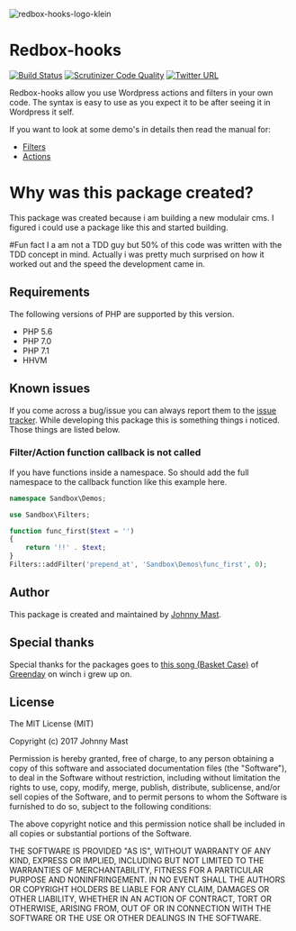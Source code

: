 ![redbox-hooks-logo-klein](https://cloud.githubusercontent.com/assets/121194/21081963/afe99cc8-bfd1-11e6-9ac6-25922c8b58b2.png)

# Redbox-hooks

[![Build Status](https://travis-ci.org/johnnymast/Sandbox.svg?branch=master)](https://travis-ci.org/johnnymast/Sandbox)
[![Scrutinizer Code Quality](https://scrutinizer-ci.com/g/johnnymast/Sandbox/badges/quality-score.png?b=master)](https://scrutinizer-ci.com/g/johnnymast/Sandbox/?branch=master)
[![Twitter URL](https://img.shields.io/twitter/url/http/shields.io.svg?style=social&label=Contact%20author)](https://twitter.com/intent/tweet?text=@mastjohnny)

Redbox-hooks allow you use Wordpress actions and filters in your own code. The syntax is easy to use as you expect it to be after seeing it in Wordpress it self.

If you want to look at some demo's in details then read the manual for:
 
* [Filters](FILTERS.md)
* [Actions](ACTIONS.md)

# Why was this package created?
This package was created because i am building a new modulair cms. I figured i could use a package like this and started building.


#Fun fact
I a am not a TDD guy but 50% of this code was written with the TDD concept in mind. Actually i was pretty much surprised on how it worked out and the speed the development came in.


## Requirements

The following versions of PHP are supported by this version.

+ PHP 5.6
+ PHP 7.0
+ PHP 7.1
+ HHVM

## Known issues

If you come across a bug/issue you can always report them to the [issue tracker](issues). While developing this package this is something things
i noticed. Those things are listed below.

### Filter/Action function callback is not called
If you have functions inside a namespace. So should add the full namespace to the callback function like this example here.

```php
namespace Sandbox\Demos;

use Sandbox\Filters;

function func_first($text = '')
{
    return '!!' . $text;
}
Filters::addFilter('prepend_at', 'Sandbox\Demos\func_first', 0);
```
 
## Author

This package is created and maintained by [Johnny Mast](https://github.com/johnnymast).

## Special thanks 

Special thanks for the packages goes to [this song (Basket Case)](https://www.youtube.com/watch?v=NUTGr5t3MoY) of [Greenday](https://nl.wikipedia.org/wiki/Green_Day) on winch i grew up on. 


## License

The MIT License (MIT)

Copyright (c) 2017 Johnny Mast

Permission is hereby granted, free of charge, to any person obtaining a copy
of this software and associated documentation files (the "Software"), to deal
in the Software without restriction, including without limitation the rights
to use, copy, modify, merge, publish, distribute, sublicense, and/or sell
copies of the Software, and to permit persons to whom the Software is
furnished to do so, subject to the following conditions:

The above copyright notice and this permission notice shall be included in all
copies or substantial portions of the Software.

THE SOFTWARE IS PROVIDED "AS IS", WITHOUT WARRANTY OF ANY KIND, EXPRESS OR
IMPLIED, INCLUDING BUT NOT LIMITED TO THE WARRANTIES OF MERCHANTABILITY,
FITNESS FOR A PARTICULAR PURPOSE AND NONINFRINGEMENT. IN NO EVENT SHALL THE
AUTHORS OR COPYRIGHT HOLDERS BE LIABLE FOR ANY CLAIM, DAMAGES OR OTHER
LIABILITY, WHETHER IN AN ACTION OF CONTRACT, TORT OR OTHERWISE, ARISING FROM,
OUT OF OR IN CONNECTION WITH THE SOFTWARE OR THE USE OR OTHER DEALINGS IN THE
SOFTWARE.

